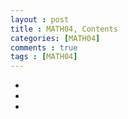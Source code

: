 ```yaml
---
layout : post
title : MATH04, Contents
categories: [MATH04]
comments : true
tags : [MATH04]
---
```


- <a href='' class='jb-medium'></a>
- <a href='' class='jb-medium'></a>
- <a href='' class='jb-medium'></a>
